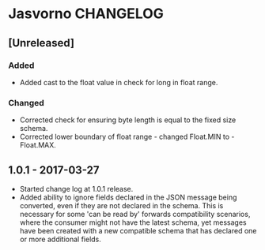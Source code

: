 # Jasvorno CHANGELOG

## [Unreleased]
### Added
* Added cast to the float value in check for long in float range.

### Changed
* Corrected check for ensuring byte length is equal to the fixed size schema.
* Corrected lower boundary of float range - changed Float.MIN to -Float.MAX.

## 1.0.1 - 2017-03-27
* Started change log at 1.0.1 release.
* Added ability to ignore fields declared in the JSON message being converted, even if they are not declared in the schema. This is necessary for some 'can be read by' forwards compatibility scenarios, where the consumer might not have the latest schema, yet messages have been created with a new compatible schema that has declared one or more additional fields.
